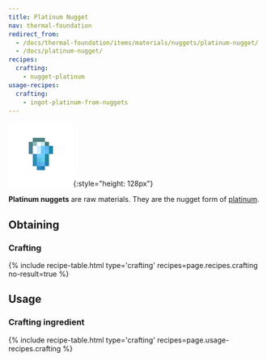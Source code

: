 ```yaml
---
title: Platinum Nugget
nav: thermal-foundation
redirect_from:
  - /docs/thermal-foundation/items/materials/nuggets/platinum-nugget/
  - /docs/platinum-nugget/
recipes:
  crafting:
    - nugget-platinum
usage-recipes:
  crafting:
    - ingot-platinum-from-nuggets
---
```


![Platinum nugget](/assets/images/thermal-foundation/nugget-platinum.png){:style="height: 128px"}


**Platinum nuggets** are raw materials. They are the nugget form of
[platinum](/docs/thermal-foundation/platinum-ingot/).


Obtaining
---------

### Crafting
{% include recipe-table.html type='crafting' recipes=page.recipes.crafting no-result=true %}


Usage
-----

### Crafting ingredient
{% include recipe-table.html type='crafting' recipes=page.usage-recipes.crafting %}
